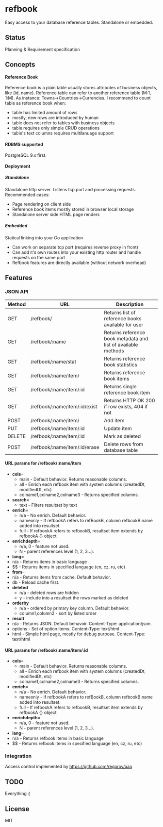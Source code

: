 # refbook
Easy access to your database reference tables. Standalone or embedded. 

## Status
Planning & Requirement specification

## Concepts
#### Reference Book
Reference book is a plain table usually stores attributes of business objects, like {id, name}. Reference table can refer to  another reference table (M:1, 1:M). As instance: Towns->Countries->Currencies. 
I recommend to count table as reference book when:
* table has limited amount of rows
* mostly, new rows are introduced by human
* table does not refer to tables with business objects
* table requires only simple CRUD operations
* table's text columns requires multilanuage support


#### RDBMS supported
PostgreSQL 9.x first. 

#### Deployment 
##### Standalone
Standalone http server. Listens tcp port and processing requests. Recommended cases:
* Page rendering on client side
* Reference book items mostly stored in browser local storage
* Standalone server side HTML page renders

##### Embedded
Statical linking into your Go application
* Can work on separate tcp port (requires reverse proxy in front)
* Can add it's own routes into your existing http router and handle requests on the same port
* Refbook features are directly available (without network overhead)
 
## Features
### JSON API

Method|URL| Description
----|--------------|----------------------------------------------------------------------
GET |/refbook/| Returns list of reference books available for user
GET |/refbook/:name|Returns reference book metadata and list of available methods       
GET |/refbook/:name/stat|Returns reference book statistics
GET |/refbook/:name/item/    |Returns reference book items 
GET |/refbook/:name/item/:id |Returns single reference book item
GET |/refbook/:name/item/:id/exist|Returns HTTP OK 200 if row exists, 404 if not
POST|/refbook/:name/item/|Add item
PUT |/refbook/:name/item/:id|Update item
DELETE| /refbook/:name/item/:id|Mark as deleted
POST|/refbook/:name/item/:id/erase|Delete rows from database table


#### URL params for /refbook/:name/item

* **cols**= 
  * main - Default behavior. Returns reasonable columns.
  * all - Enrich each refbook item with system columns (createdDt, modifiedDt, etc)
  * colname1,colname2,colname3 - Returns specified columns.
* **search**=
  * text - Filters resultset by text
* **enrich**=
  * n/a - No enrich. Default behavior.
  * nameonly - If refbookA refers to refBookB, column refbookB.name added into resultset. 
  * full     - If refbookA refers to refbookB, resultset item extends by refbookA {} object
* **enrichdepth**=
  * n/a, 0 - feature not used.
  * N - parent references level (1, 2, 3...).
* **lang**=
 * n/a - Returns items in basic language
 * $$ - Returns items in specified language (en, cz, ru, etc)
* **from**=
 * n/a - Returns items from cache. Default behavior.
 * db  - Reload cache first. 
* **deleted**
  * n/a - deleted rows are hidden 
  * y - include into a resultset the rows marked as deleted
* **orderby**
  * n/a - ordered by primary key column. Default behavior.
  * column1,column2 - sort by listed order
* **result**
 *  n/a - Returns JSON. Default behavoir. Content-Type: application/json. 
 *  options - Set of option items. Content-Type: text/html
 *  html - Simple html page, mostly for debug purpose. Content-Type: text/html

#### URL params for /refbook/:name/item/:id
* **cols**= 
  * main - Default behavior. Returns reasonable columns.
  * all - Enrich each refbook item with system columns (createdDt, modifiedDt, etc)
  * colname1,colname2,colname3 - Returns specified columns.
* **enrich**=
  * n/a - No enrich. Default behavior.
  * nameonly - If refbookA refers to refBookB, column refbookB.name added into resultset. 
  * full     - If refbookA refers to refbookB, resultset item extends by refbookA {} object
* **enrichdepth**=
  * n/a, 0 - feature not used.
  * N - parent references level (1, 2, 3...).
* **lang**=
 * n/a - Returns refbook items in basic language
 * $$ - Returns refbook items in specified language (en, cz, ru, etc)

### Integration
Access control implemented by https://github.com/regorov/aaa 


## TODO
Everything :)

## License
MIT
